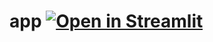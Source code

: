 # app [![Open in Streamlit](https://static.streamlit.io/badges/streamlit_badge_black_white.svg)](https://share.streamlit.io/ishn123/app/main/Untitled-1.py)
